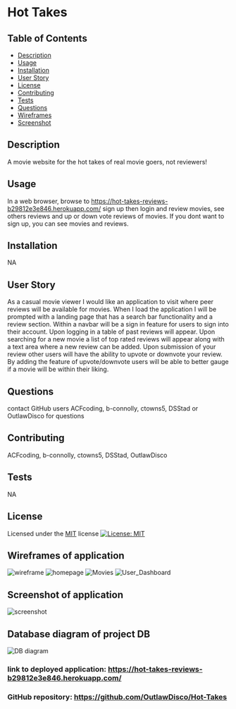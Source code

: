 
  # Hot Takes

  ## Table of Contents
  - [Description](#Description)
  - [Usage](#Usage)
  - [Installation](#Installation)
  - [User Story](#user-story)
  - [License](#License)
  - [Contributing](#Contributing)
  - [Tests](#Tests)
  - [Questions](#Questions)
  - [Wireframes](#wireframes-of-application)
  - [Screenshot](#screenshot-of-application)

  ## Description
  A movie website for the hot takes of real movie goers, not reviewers!

  ## Usage
  In a web browser, browse to https://hot-takes-reviews-b29812e3e846.herokuapp.com/ sign up then login and review movies, see others reviews and up or down vote reviews of movies. If you dont want to sign up, you can see movies and reviews.

  ## Installation
  NA

  ## User Story
  As a casual movie viewer I would like an application to visit where peer reviews will be available for movies. When I load the application I will be prompted with a landing page that has a search bar functionality and a review section. Within a navbar will be a sign in feature for users to sign into their account. Upon logging in a table of past reviews will appear. Upon searching for a new movie a list of top rated reviews will appear along with a text area where a new review can be added. Upon submission of your review other users will have the ability to upvote or downvote your review. By adding the feature of upvote/downvote users will be able to better gauge if a movie will be within their liking.

  ## Questions
  contact GitHub users ACFcoding, b-connolly, ctowns5, DSStad or OutlawDisco for questions

  ## Contributing
  ACFcoding, b-connolly, ctowns5, DSStad, OutlawDisco

  ## Tests
  NA

  ## License
  Licensed under the [MIT](https://opensource.org/licenses/MIT) license
  [![License: MIT](https://img.shields.io/badge/License-MIT-yellow.svg)](https://opensource.org/licenses/MIT)
  
  ## Wireframes of application
  ![wireframe](./public/images/htwireframe.png)
  ![homepage](./public/images/Homepage.png)
  ![Movies](./public/images/Movies.png)
  ![User_Dashboard](./public/images/User_Dashboard.png)

  ## Screenshot of application
  ![screenshot](./public/images/x.jpg)

  ## Database diagram of project DB 
  ![DB diagram](./public/images/ERD.jpg)

  ### link to deployed application: https://hot-takes-reviews-b29812e3e846.herokuapp.com/

  ### GitHub repository: https://github.com/OutlawDisco/Hot-Takes
